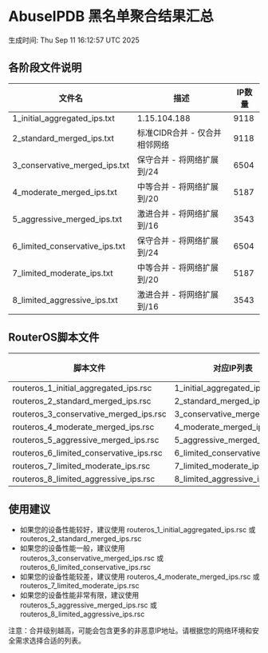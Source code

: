 # AbuseIPDB 黑名单聚合结果汇总
生成时间: Thu Sep 11 16:12:57 UTC 2025

## 各阶段文件说明

| 文件名 | 描述 | IP数量 |
|--------|------|--------|
| 1_initial_aggregated_ips.txt | 1.15.104.188 | 9118 |
| 2_standard_merged_ips.txt | 标准CIDR合并 - 仅合并相邻网络 | 9118 |
| 3_conservative_merged_ips.txt | 保守合并 - 将网络扩展到/24 | 6504 |
| 4_moderate_merged_ips.txt | 中等合并 - 将网络扩展到/20 | 5187 |
| 5_aggressive_merged_ips.txt | 激进合并 - 将网络扩展到/16 | 3543 |
| 6_limited_conservative_ips.txt | 保守合并 - 将网络扩展到/24 | 6504 |
| 7_limited_moderate_ips.txt | 中等合并 - 将网络扩展到/20 | 5187 |
| 8_limited_aggressive_ips.txt | 激进合并 - 将网络扩展到/16 | 3543 |

## RouterOS脚本文件

| 脚本文件 | 对应IP列表 | IP数量 |
|----------|------------|--------|
| routeros_1_initial_aggregated_ips.rsc | 1_initial_aggregated_ips.txt | 9118 |
| routeros_2_standard_merged_ips.rsc | 2_standard_merged_ips.txt | 9118 |
| routeros_3_conservative_merged_ips.rsc | 3_conservative_merged_ips.txt | 6504 |
| routeros_4_moderate_merged_ips.rsc | 4_moderate_merged_ips.txt | 5187 |
| routeros_5_aggressive_merged_ips.rsc | 5_aggressive_merged_ips.txt | 3543 |
| routeros_6_limited_conservative_ips.rsc | 6_limited_conservative_ips.txt | 6504 |
| routeros_7_limited_moderate_ips.rsc | 7_limited_moderate_ips.txt | 5187 |
| routeros_8_limited_aggressive_ips.rsc | 8_limited_aggressive_ips.txt | 3543 |

## 使用建议

- 如果您的设备性能较好，建议使用 routeros_1_initial_aggregated_ips.rsc 或 routeros_2_standard_merged_ips.rsc
- 如果您的设备性能一般，建议使用 routeros_3_conservative_merged_ips.rsc 或 routeros_6_limited_conservative_ips.rsc
- 如果您的设备性能较差，建议使用 routeros_4_moderate_merged_ips.rsc 或 routeros_7_limited_moderate_ips.rsc
- 如果您的设备性能非常有限，建议使用 routeros_5_aggressive_merged_ips.rsc 或 routeros_8_limited_aggressive_ips.rsc

注意：合并级别越高，可能会包含更多的非恶意IP地址。请根据您的网络环境和安全需求选择合适的列表。
